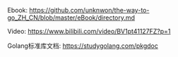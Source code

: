 Ebook: https://github.com/unknwon/the-way-to-go_ZH_CN/blob/master/eBook/directory.md

Video: https://www.bilibili.com/video/BV1pt41127FZ?p=1

Golang标准库文档: https://studygolang.com/pkgdoc
